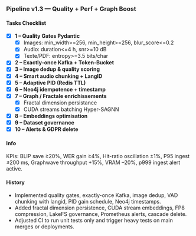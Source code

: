 ### Pipeline v1.3 — Quality + Perf + Graph Boost

#### Tasks Checklist

- [x] **1 – Quality Gates Pydantic**
  - [x] Images: min_width>=256, min_height>=256, blur_score<=0.2
  - [x] Audio: duration<=4 h, snr>=10 dB
  - [x] Texte/PDF: entropy>=3.5 bits/char
- [x] **2 – Exactly-once Kafka + Token-Bucket**
- [x] **3 – Image dedup & quality scoring**
- [x] **4 – Smart audio chunking + LangID**
- [x] **5 – Adaptive PID (Redis TTL)**
- [x] **6 – Neo4j idempotence + timestamp**
- [x] **7 – Graph / Fractale enrichissements**
  - [x] Fractal dimension persistance
  - [x] CUDA streams batching Hyper-SAGNN
- [x] **8 – Embeddings optimisation**
- [x] **9 – Dataset governance**
- [x] **10 – Alerts & GDPR delete**

#### Info
KPIs: BLIP save ≥20%, WER gain ≥4%, Hit-ratio oscillation ±1%, P95 ingest ≤200 ms, Graphwave throughput +15%, VRAM –20%, p999 ingest alert active.

#### History
- Implemented quality gates, exactly-once Kafka, image dedup, VAD chunking with langid, PID gain schedule, Neo4j timestamps.
- Added fractal dimension persistence, CUDA stream embeddings, FP8 compression, LakeFS governance, Prometheus alerts, cascade delete.
- Adjusted CI to run unit tests only and trigger heavy tests on main merges or deployments.
